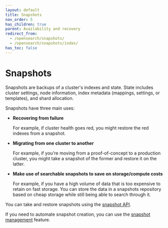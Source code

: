 ```yaml
---
layout: default
title: Snapshots
nav_order: 5
has_children: true
parent: Availability and recovery
redirect_from: 
  - /opensearch/snapshots/
  - /opensearch/snapshots/index/
has_toc: false
---
```


# Snapshots

Snapshots are backups of a cluster's indexes and state. State includes cluster settings, node information, index metadata (mappings, settings, or templates), and shard allocation.

Snapshots have three main uses:

- **Recovering from failure**

  For example, if cluster health goes red, you might restore the red indexes from a snapshot.

- **Migrating from one cluster to another**

  For example, if you're moving from a proof-of-concept to a production cluster, you might take a snapshot of the former and restore it on the latter.

- **Make use of searchable snapshots to save on storage/compute costs**

  For example, if you have a high volume of data that is too expensive to retain on fast storage. You can store the data in a snapshots repository based on cheap storage while still being able to search through it.


You can take and restore snapshots using the [snapshot API]({{site.url}}{{site.baseurl}}/opensearch/snapshots/snapshot-restore/). 

If you need to automate snapshot creation, you can use the [snapshot management]({{site.url}}{{site.baseurl}}/opensearch/snapshots/snapshot-management/) feature.
